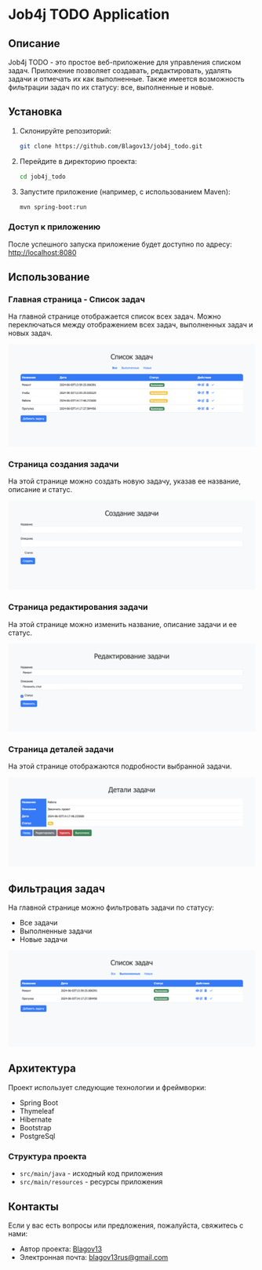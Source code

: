 # Job4j TODO Application

## Описание

Job4j TODO - это простое веб-приложение для управления списком задач. Приложение позволяет создавать, редактировать, удалять задачи и отмечать их как выполненные. Также имеется возможность фильтрации задач по их статусу: все, выполненные и новые.

## Установка

1. Склонируйте репозиторий:
    ```bash
    git clone https://github.com/Blagov13/job4j_todo.git
    ```
2. Перейдите в директорию проекта:
    ```bash
    cd job4j_todo
    ```
3. Запустите приложение (например, с использованием Maven):
    ```bash
    mvn spring-boot:run
    ```
### Доступ к приложению

После успешного запуска приложение будет доступно по адресу: [http://localhost:8080](http://localhost:8080)

## Использование

### Главная страница - Список задач

На главной странице отображается список всех задач. Можно переключаться между отображением всех задач, выполненных задач и новых задач.

![Список задач](screenshots/listAll.png)

### Страница создания задачи

На этой странице можно создать новую задачу, указав ее название, описание и статус.

![Создание задачи](screenshots/createTask.png)

### Страница редактирования задачи

На этой странице можно изменить название, описание задачи и ее статус.

![Редактирование задачи](screenshots/editTask.png)

### Страница деталей задачи

На этой странице отображаются подробности выбранной задачи.

![Детали задачи](screenshots/detailsTask.png)

## Фильтрация задач

На главной странице можно фильтровать задачи по статусу:
- Все задачи
- Выполненные задачи
- Новые задачи

![Фильтрация задач](screenshots/filterTask.png)

## Архитектура

Проект использует следующие технологии и фреймворки:
- Spring Boot
- Thymeleaf
- Hibernate
- Bootstrap
- PostgreSql

### Структура проекта

- `src/main/java` - исходный код приложения
- `src/main/resources` - ресурсы приложения

## Контакты

Если у вас есть вопросы или предложения, пожалуйста, свяжитесь с нами:

- Автор проекта: [Blagov13](https://github.com/Blagov13)
- Электронная почта: blagov13rus@gmail.com